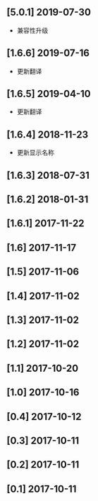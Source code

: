 ## [5.0.1] 2019-07-30

*  兼容性升级

## [1.6.6] 2019-07-16

*  更新翻译

## [1.6.5] 2019-04-10

*  更新翻译

## [1.6.4] 2018-11-23

*  更新显示名称

## [1.6.3] 2018-07-31


## [1.6.2] 2018-01-31


## [1.6.1] 2017-11-22


## [1.6] 2017-11-17


## [1.5] 2017-11-06


## [1.4] 2017-11-02


## [1.3] 2017-11-02


## [1.2] 2017-11-02


## [1.1] 2017-10-20


## [1.0] 2017-10-16


## [0.4] 2017-10-12


## [0.3] 2017-10-11


## [0.2] 2017-10-11


## [0.1] 2017-10-11


